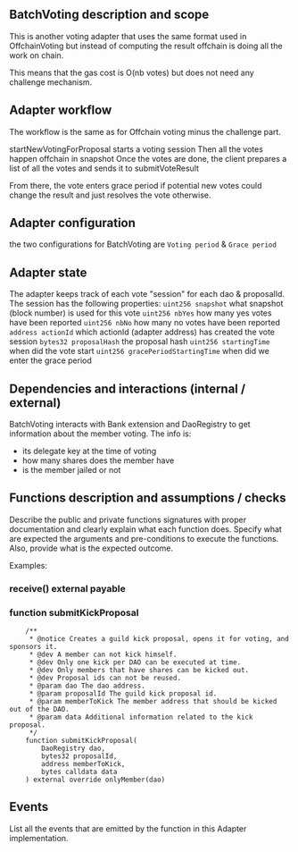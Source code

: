 ## BatchVoting description and scope

This is another voting adapter that uses the same format used in OffchainVoting but instead of computing the result offchain is doing all the work on chain.

This means that the gas cost is O(nb votes) but does not need any challenge mechanism.

## Adapter workflow

The workflow is the same as for Offchain voting minus the challenge part.

startNewVotingForProposal starts a voting session
Then all the votes happen offchain in snapshot
Once the votes are done, the client prepares a list of all the votes and sends it to submitVoteResult

From there, the vote enters grace period if potential new votes could change the result and just resolves the vote otherwise.

## Adapter configuration

the two configurations for BatchVoting are `Voting period` & `Grace period`

## Adapter state

The adapter keeps track of each vote "session" for each dao & proposalId.
The session has the following properties:
`uint256 snapshot` what snapshot (block number) is used for this vote
`uint256 nbYes` how many yes votes have been reported
`uint256 nbNo` how many no votes have been reported
`address actionId` which actionId (adapter address) has created the vote session
`bytes32 proposalHash` the proposal hash
`uint256 startingTime` when did the vote start
`uint256 gracePeriodStartingTime` when did we enter the grace period

## Dependencies and interactions (internal / external)

BatchVoting interacts with Bank extension and DaoRegistry to get information about the member voting.
The info is:

- its delegate key at the time of voting
- how many shares does the member have
- is the member jailed or not

## Functions description and assumptions / checks

Describe the public and private functions signatures with proper documentation and clearly explain what each function does. Specify what are expected the arguments and pre-conditions to execute the functions. Also, provide what is the expected outcome.

Examples:

### receive() external payable

### function submitKickProposal

```solidity
    /**
     * @notice Creates a guild kick proposal, opens it for voting, and sponsors it.
     * @dev A member can not kick himself.
     * @dev Only one kick per DAO can be executed at time.
     * @dev Only members that have shares can be kicked out.
     * @dev Proposal ids can not be reused.
     * @param dao The dao address.
     * @param proposalId The guild kick proposal id.
     * @param memberToKick The member address that should be kicked out of the DAO.
     * @param data Additional information related to the kick proposal.
     */
    function submitKickProposal(
        DaoRegistry dao,
        bytes32 proposalId,
        address memberToKick,
        bytes calldata data
    ) external override onlyMember(dao)
```

## Events

List all the events that are emitted by the function in this Adapter implementation.
